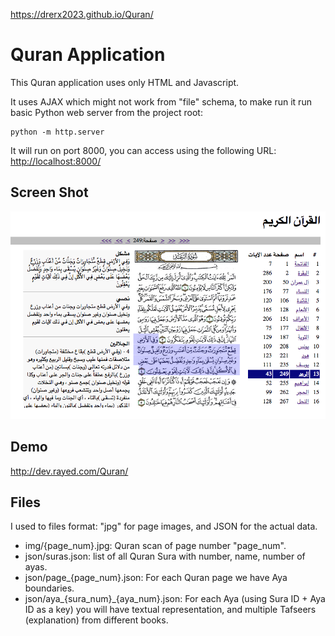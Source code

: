 https://drerx2023.github.io/Quran/




# Quran Application 

This Quran application uses only HTML and Javascript.

It uses AJAX which might not work from "file" schema, to make
run it run basic Python web server from the project root:

    python -m http.server

It will run on port 8000, you can access using the following URL:
<http://localhost:8000/>

## Screen Shot

![Screen Shot](screenshot.png?raw=true "Screen Shot")

## Demo

<http://dev.rayed.com/Quran/>

## Files

I used to files format: "jpg" for page images, and JSON for the actual data.

- img/{page\_num}.jpg: Quran scan of page number "page\_num".
- json/suras.json: list of all Quran Sura with number, name, number of ayas.
- json/page\_{page\_num}.json: For each Quran page we have Aya boundaries.
- json/aya\_{sura\_num}\_{aya\_num}.json: For each Aya (using Sura ID + Aya ID as a key)
 you will have textual representation, and multiple Tafseers (explanation) from different books.

